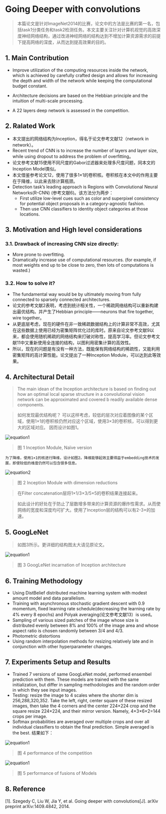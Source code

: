 # Going Deeper with convolutions> 本篇论文是针对ImageNet2014的比赛，论文中的方法是比赛的第一名，包括task1分类任务和task2检测任务。本文主要关注针对计算机视觉的高效深度神经网络结构，通过改进神经网络的结构达到不增加计算资源需求的前提下提高网络的深度，从而达到提高效果的目的。
## 1. Main Contribution+ Improve utilization of the computing resources inside the network, which is achieved by carefully crafted design and allows for increasing the depth and width of the network while keeping the computational budget constant.
+ Architecture decisions are based on the Hebbian principle and the intuition of multi-scale processing.+ A 22 layers deep network is assessed in the competition.
## 2. Ralated Work+ 本文提出的网络结构为Inception，得名于论文参考文献12（network in network）。+ Recent trend of CNN is to increase the number of layers and layer size, while using dropout to address the problem of overfitting。+ 论文参考文献15使用不同尺度的Gabor过滤器来处理多尺度问题，同本文的Inception Model类似。+ 本文借鉴参考论文12，使用了很多1×1的卷积核。卷积核在本文中的作用主要在于降维，以此来去除计算瓶颈。+ Detection task’s leading approach is Regions with Convolutional Neural Networks(R-CNN) (参考文献6)。该方法分为两步：	+ First utilize low-level cues such as color and superpixel consistency for potential object proposals in a category-agnostic fashion.	+ Then use CNN classifiers to identity object categories at those locations.
	## 3. Motivation and High level considerations### 3.1.	Drawback of increasing CNN size directly:
+ More prone to overfitting.+ Dramatically increase use of computational resources. (for example, if most weights end up to be close to zero, then lots of computations is wasted.)
### 3.2. How to solve it?+ The fundamental way would be by ultimately moving from fully connected to sparsely connected architectures.+ 论文的参考文献2表明，考虑到统计相关性，一个稀疏网络结构可以重新构建出最优结构。并产生了Hebbian principle——neurons that fire together, wire together。+ 从更底层考虑，现在的硬件在非一致稀疏数据结构上的计算非常不高效，尤其在这些数据上使用已经为密集矩阵优化过的库时。原来自论文参考文献9以来，都会使用随机稀疏的网络结构来打破对称性，提高学习率。但论文参考文献11中又重新使用全连接的结构，以图利用密集计算的高效性。+ 所以，现在的问题是有没有一种方法，既能保有网络结构的稀疏性，又能利用密集矩阵的高计算性能。论文提出了一种Inception Module，可以达到此等效果。## 4. Architectural Detail> The main idean of the Inception architecture is based on finding out how an optimal local sparse structure in a convolutional vision network can be approximated and covered b readily available dense components.
> 如何发现最优结构呢？ 可以这样考虑，较低的层次对应着图像的某个区域，使用1×1的卷积核仍然对应这个区域，使用3×3的卷积核，可以得到更大的区域对应。因而设计如图1。
![equation1](https://raw.githubusercontent.com/stdcoutzyx/Blogs/master/papers/imgs/5-1.png) > 图 1 Inception Module, Naïve version	为了降维，使用1×1的核进行降维，设计如图2。降维能够起效主要得益于embedding技术的发展，即使较低的维度仍然可以包含很多信息。	
![equation2](https://raw.githubusercontent.com/stdcoutzyx/Blogs/master/papers/imgs/5-2.png) 
> 图 2 Inception Module with dimension reductions
> 在Filter concatenation层将1×1/3×3/5×5的卷积结果连接起来。
> 如此设计的好处在于防止了层数增多带来的计算资源的爆炸性需求。从而使网络的宽度和深度均可扩大。使用了Inception层的结构可以有2-3×的加速。## 5. GoogLeNet> 如图3所示。更详细的结构图太大请见原论文。
![equation1](https://raw.githubusercontent.com/stdcoutzyx/Blogs/master/papers/imgs/5-3.png)
 > 图 3 GoogLeNet incarnation of Inception architecture## 6. Training Methodology+ Using DistBelief distributed machine learning system with modest amount model and data parallelism.+ Training with asynchronous stochastic gradient descent with 0.9 momentum, fixed learning rate schedule(decreasing the learning rate by 4% every 8 epochs) and Polyak averaging(论文参考文献13）is used。+ Sampling of various sized patches of the image whose size is distributed evenly between 8% and 100% of the image area and whose aspect ratio is chosen randomly between 3/4 and 4/3.+ Photometric distortions+ Using random interpolation methods for resizing relatively late and in conjunction with other hyperparameter changes.## 7. Experiments Setup and Results+ Trained 7 versions of same GoogLeNet model, performed ensembel prediction with them. These models are trained with the same initialization, but differ in sampling methodologies and the random order in which they see input images.+ Testing: resize the image to 4 scales where the shorter dim is 256,288,320,352. Take the left, right, center square of these resized images, then take the 4 corners and the center 224×224 crop and the square resize 224×224, and their mirror version. Namely, 4×3×6×2=144 crops per image.+ Softmax probabilities are averaged over multiple crops and over all individual classifiers to obtain the final prediction. Simple averaged is the best.结果如下：
![equation1](https://raw.githubusercontent.com/stdcoutzyx/Blogs/master/papers/imgs/5-4.png) > 图 4 performance of the competition
![equation1](https://raw.githubusercontent.com/stdcoutzyx/Blogs/master/papers/imgs/5-5.png)
 > 图 5 performance of fusions of Models## 8. Reference[1]. Szegedy C, Liu W, Jia Y, et al. Going deeper with convolutions[J]. arXiv preprint arXiv:1409.4842, 2014.